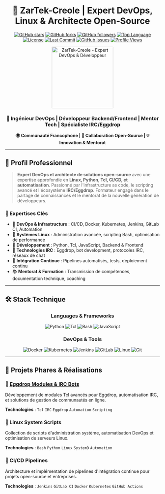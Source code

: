 <div align="center">

# 👋 ZarTek-Creole | Expert DevOps, Linux & Architecte Open-Source

<!-- Badges dynamiques pour crédibilité et impact visuel -->
[![GitHub stars](https://img.shields.io/github/stars/ZarTek-Creole/ZarTek-Creole?style=for-the-badge&logo=github)](https://github.com/ZarTek-Creole/ZarTek-Creole/stargazers)
[![GitHub forks](https://img.shields.io/github/forks/ZarTek-Creole/ZarTek-Creole?style=for-the-badge&logo=github)](https://github.com/ZarTek-Creole/ZarTek-Creole/network/members)
[![GitHub followers](https://img.shields.io/github/followers/ZarTek-Creole?style=for-the-badge&logo=github)](https://github.com/ZarTek-Creole?tab=followers)
[![Top Language](https://img.shields.io/github/languages/top/ZarTek-Creole/ZarTek-Creole?style=for-the-badge)](https://github.com/ZarTek-Creole/ZarTek-Creole)
[![License](https://img.shields.io/github/license/ZarTek-Creole/ZarTek-Creole?style=for-the-badge)](https://github.com/ZarTek-Creole/ZarTek-Creole/blob/master/LICENSE)
[![Last Commit](https://img.shields.io/github/last-commit/ZarTek-Creole/ZarTek-Creole?style=for-the-badge)](https://github.com/ZarTek-Creole/ZarTek-Creole/commits)
[![GitHub Issues](https://img.shields.io/github/issues/ZarTek-Creole/ZarTek-Creole?style=for-the-badge)](https://github.com/ZarTek-Creole/ZarTek-Creole/issues)
[![Profile Views](https://komarev.com/ghpvc/?username=ZarTek-Creole&style=for-the-badge&color=brightgreen)](https://github.com/ZarTek-Creole)

<img src="https://avatars.githubusercontent.com/u/11725850?s=400&u=7a398f3c48fc0832e99dfe4efadae26bfaa56c17&v=4" alt="ZarTek-Creole - Expert DevOps & Développeur" width="200" height="200" />

### 🚀 Ingénieur DevOps | Développeur Backend/Frontend | Mentor Tech | Spécialiste IRC/Eggdrop

**🌍 Communauté Francophone | 🤝 Collaboration Open-Source | 💡 Innovation & Mentorat**

</div>

---

## 🎯 Profil Professionnel

> **Expert DevOps et architecte de solutions open-source** avec une expertise approfondie en **Linux, Python, Tcl, CI/CD, et automatisation**. Passionné par l'infrastructure as code, le scripting avancé et l'écosystème **IRC/Eggdrop**. Formateur engagé dans le partage de connaissances et le mentorat de la nouvelle génération de développeurs.

### 💼 Expertises Clés

- 🔧 **DevOps & Infrastructure** : CI/CD, Docker, Kubernetes, Jenkins, GitLab CI, Automation
- 🐧 **Systèmes Linux** : Administration avancée, scripting Bash, optimisation de performance
- 🐍 **Développement** : Python, Tcl, JavaScript, Backend & Frontend
- 💬 **Technologies IRC** : Eggdrop, bot development, protocoles IRC, réseaux de chat
- 🔄 **Intégration Continue** : Pipelines automatisés, tests, déploiement continu
- 📚 **Mentorat & Formation** : Transmission de compétences, documentation technique, coaching

---

## 🛠️ Stack Technique

<div align="center">

### Languages & Frameworks

![Python](https://img.shields.io/badge/Python-3776AB?style=for-the-badge&logo=python&logoColor=white)
![Tcl](https://img.shields.io/badge/Tcl-000000?style=for-the-badge&logo=tcl&logoColor=white)
![Bash](https://img.shields.io/badge/Bash-4EAA25?style=for-the-badge&logo=gnu-bash&logoColor=white)
![JavaScript](https://img.shields.io/badge/JavaScript-F7DF1E?style=for-the-badge&logo=javascript&logoColor=black)

### DevOps & Tools

![Docker](https://img.shields.io/badge/Docker-2496ED?style=for-the-badge&logo=docker&logoColor=white)
![Kubernetes](https://img.shields.io/badge/Kubernetes-326CE5?style=for-the-badge&logo=kubernetes&logoColor=white)
![Jenkins](https://img.shields.io/badge/Jenkins-D24939?style=for-the-badge&logo=jenkins&logoColor=white)
![GitLab](https://img.shields.io/badge/GitLab-FCA121?style=for-the-badge&logo=gitlab&logoColor=white)
![Linux](https://img.shields.io/badge/Linux-FCC624?style=for-the-badge&logo=linux&logoColor=black)
![Git](https://img.shields.io/badge/Git-F05032?style=for-the-badge&logo=git&logoColor=white)

</div>

---

## 🌟 Projets Phares & Réalisations

### 🤖 [Eggdrop Modules & IRC Bots](https://github.com/ZarTek-Creole?tab=repositories&q=eggdrop)

Développement de modules Tcl avancés pour Eggdrop, automatisation IRC, et solutions de gestion de communautés en ligne.

**Technologies** : `Tcl` `IRC` `Eggdrop` `Automation` `Scripting`

### 🐧 Linux System Scripts

Collection de scripts d'administration système, automatisation DevOps et optimisation de serveurs Linux.

**Technologies** : `Bash` `Python` `Linux` `SystemD` `Automation`

### 🔄 CI/CD Pipelines

Architecture et implémentation de pipelines d'intégration continue pour projets open-source et entreprises.

**Technologies** : `Jenkins` `GitLab CI` `Docker` `Kubernetes` `GitHub Actions`

